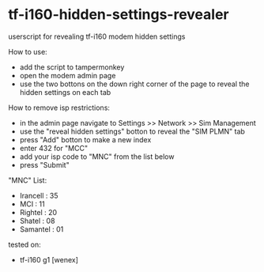 # tf-i160-hidden-settings-revealer
userscript for revealing tf-i160 modem hidden settings

How to use:
- add the script to tampermonkey
- open the modem admin page
- use the two bottons on the down right corner of the page to reveal the hidden settings on each tab

How to remove isp restrictions:
- in the admin page navigate to Settings >> Network >> Sim Management
- use the "reveal hidden settings" botton to reveal the "SIM PLMN" tab
- press "Add" botton to make a new index
- enter 432 for "MCC" 
- add your isp code to "MNC" from the list below
- press "Submit"

"MNC" List:
 - Irancell : 35
 - MCI : 11
 - Rightel : 20
 - Shatel : 08
 - Samantel : 01


tested on:
- tf-i160 g1 [wenex]

